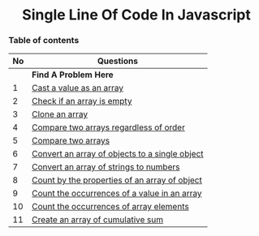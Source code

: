 <h1 align="center">Single Line Of Code In Javascript</h1>

<h3>Table of contents </h3>

| No  | Questions                                                                                                                      |
| --- | ------------------------------------------------------------------------------------------------------------------------------ |
|     | **Find A Problem Here**                                                                                                        |
| 1   | [Cast a value as an array](https://github.com/raselinfo/Single_Line_Code_Of_JS/tree/master/Cast%20a%20value%20as%20an%20array) |
| 2   | [Check if an array is empty](#make-capital-case-to-lower)                                                                      |
| 3   | [Clone an array](#decimal-to-hexa-decimal)                                                                                     |
| 4   | [Compare two arrays regardless of order](#sum-2-numbers-from-inputs)                                                           |
| 5   | [Compare two arrays](#average-number-from-inputs)                                                                              |
| 6   | [Convert an array of objects to a single object](#area-of-a-triangle-from-inputs)                                              |
| 7   | [Convert an array of strings to numbers](#length-of-3-sides-of-a-triangle)                                                     |
| 8   | [Count by the properties of an array of object](#area-of-rectangle)                                                            |
| 9   | [Count the occurrences of a value in an array](#radius-of-the-circle)                                                          |
| 10  | [Count the occurrences of array elements](#radius-of-the-circle)                                                               |
| 11  | [Create an array of cumulative sum](#radius-of-the-circle)                                                                     |
